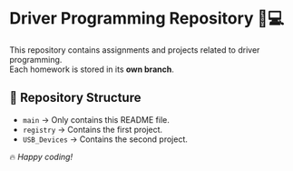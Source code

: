 # Driver Programming Repository 🚗💻

This repository contains assignments and projects related to driver programming.  
Each homework is stored in its **own branch**.

## 📂 Repository Structure
- `main` → Only contains this README file.
- `registry` → Contains the first project.
- `USB_Devices` → Contains the second project.

🔥 _Happy coding!_
